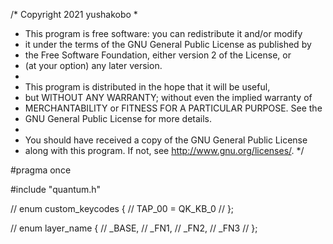 /* Copyright 2021 yushakobo
 *
 * This program is free software: you can redistribute it and/or modify
 * it under the terms of the GNU General Public License as published by
 * the Free Software Foundation, either version 2 of the License, or
 * (at your option) any later version.
 *
 * This program is distributed in the hope that it will be useful,
 * but WITHOUT ANY WARRANTY; without even the implied warranty of
 * MERCHANTABILITY or FITNESS FOR A PARTICULAR PURPOSE.  See the
 * GNU General Public License for more details.
 *
 * You should have received a copy of the GNU General Public License
 * along with this program.  If not, see <http://www.gnu.org/licenses/>.
 */

#pragma once

#include "quantum.h"

// enum custom_keycodes { 
//   TAP_00 = QK_KB_0
// };

// enum layer_name {
//     _BASE,
//     _FN1,
//     _FN2,
//     _FN3
// };
